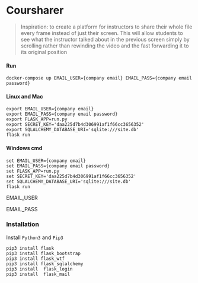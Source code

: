 # Coursharer

> Inspiration: to create a platform for instructors to share their whole file every frame instead of just their screen. This will allow students to see what the instructor talked about in the previous screen simply by scrolling rather than rewinding the video and the fast forwarding it to its original position

#### Run
```
docker-compose up EMAIL_USER={company email} EMAIL_PASS={company email password}
```


#### Linux and Mac

```terminal
export EMAIL_USER={company email}
export EMAIL_PASS={company email password}
export FLASK_APP=run.py
export SECRET_KEY='daa225d7b4d306991af1f66cc3656352'
export SQLALCHEMY_DATABASE_URI='sqlite:///site.db'
flask run
```

#### Windows cmd

```Linux
set EMAIL_USER={company email}
set EMAIL_PASS={company email password}
set FLASK_APP=run.py
set SECRET_KEY='daa225d7b4d306991af1f66cc3656352'
set SQLALCHEMY_DATABASE_URI='sqlite:///site.db'
flask run
```

EMAIL_USER

EMAIL_PASS

### Installation

Install `Python3` and `Pip3`

```Linux
pip3 install flask
pip3 install flask_bootstrap
pip3 install flask_wtf
pip3 install flask_sqlalchemy
pip3 install  flask_login
pip3 install  flask_mail
```

